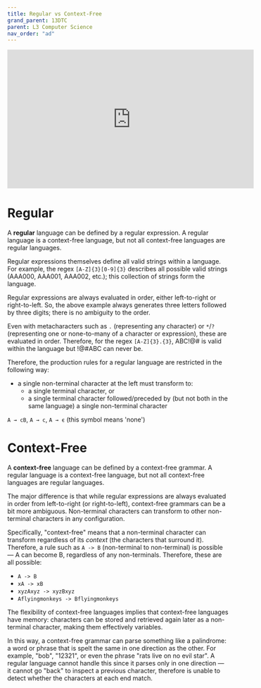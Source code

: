 ```yaml
---
title: Regular vs Context-Free
grand_parent: 13DTC
parent: L3 Computer Science
nav_order: "ad"
---
```


<iframe width="560" height="315" src="https://www.youtube.com/embed/5lXAjh4mdnY" title="YouTube video player" frameborder="0" allow="accelerometer; autoplay; clipboard-write; encrypted-media; gyroscope; picture-in-picture" allowfullscreen></iframe>


# Regular

A **regular** language can be defined by a regular expression. A regular language is a context-free language, but not all context-free languages are regular languages.

Regular expressions themselves define all valid strings within a language. For example, the regex ``[A-Z]{3}[0-9]{3}`` describes all possible valid strings (AAA000, AAA001, AAA002, etc.); this collection of strings form the language.

Regular expressions are always evaluated in order, either left-to-right or right-to-left. So, the above example always generates three letters followed by three digits; there is no ambiguity to the order.

Even with metacharacters such as ``.`` (representing any character) or ``*``/``?`` (representing one or none-to-many of a character or expression), these are evaluated in order. Therefore, for the regex ``[A-Z]{3}.{3}``, ABC!@# is valid within the language but !@#ABC can never be.

Therefore, the production rules for a regular language are restricted in the following way:

- a single non-terminal character at the left must transform to:
  - a single terminal character, or
  - a single terminal character followed/preceded by (but not both in the same language) a single non-terminal character

``A → cB``, ``A → c``, ``A → є`` (this symbol means 'none')

# Context-Free

A **context-free** language can be defined by a context-free grammar. A regular language is a context-free language, but not all context-free languages are regular languages.

The major difference is that while regular expressions are always evaluated in order from left-to-right (or right-to-left), context-free grammars can be a bit more ambiguous. Non-terminal characters can transform to other non-terminal characters in any configuration.

Specifically, "context-free" means that a non-terminal character can transform regardless of its *context* (the characters that surround it). Therefore, a rule such as ``A -> B`` (non-terminal to non-terminal) is possible — A can become B, regardless of any non-terminals. Therefore, these are all possible:

- ``A -> B``
- ``xA -> xB``
- ``xyzAxyz -> xyzBxyz``
- ``Aflyingmonkeys -> Bflyingmonkeys``

The flexibility of context-free languages implies that context-free languages have memory: characters can be stored and retrieved again later as a non-terminal character, making them effectively variables.

In this way, a context-free grammar can parse something like a palindrome: a word or phrase that is spelt the same in one direction as the other. For example, "bob", "12321", or even the phrase "rats live on no evil star". A regular language cannot handle this since it parses only in one direction — it cannot go "back" to inspect a previous character, therefore is unable to detect whether the characters at each end match.